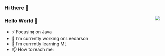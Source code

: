 ### Hi there 👋

<!--
**ChaoSBYNN/ChaoSBYNN** is a ✨ _special_ ✨ repository because its `README.md` (this file) appears on your GitHub profile.

Here are some ideas to get you started:

- 🔭 I’m currently working on ...
- 🌱 I’m currently learning ...
- 👯 I’m looking to collaborate on ...
- 🤔 I’m looking for help with ...
- 💬 Ask me about ...
- 📫 How to reach me: ...
- 😄 Pronouns: ...
- ⚡ Fun fact: ...
-->

<img align="right" src="https://github-readme-stats.vercel.app/api?username=ChaoSBYNN&show_icons=true&icon_color=CE1D2D&text_color=718096&bg_color=ffffff&hide_title=true" />

### Hello World 👋

- ⚡ Focusing on Java
- 🔭 I’m currently working on Leedarson
- 🌱 I’m currently learning ML
- 📫 How to reach me: 
